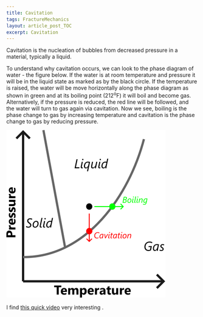 ```yaml
---
title: Cavitation
tags: FractureMechanics
layout: article_post_TOC
excerpt: Cavitation
---
```


Cavitation is the nucleation of bubbles from decreased pressure in a material, typically a liquid. 

To understand why cavitation occurs, we can look to the phase diagram of water - the figure below. If the water is at room temperature and pressure it will be in the liquid state as  marked as by the black circle. If the temperature is raised, the water will be move horizontally along the phase diagram as shown in green and at its boiling point (212<sup>o</sup>F) it will boil and become gas. Alternatively, if the pressure is reduced, the red line will be followed, and the water will turn to gas again via cavitation. Now we see, boiling is the phase change to gas by increasing temperature and cavitation is the phase change to gas by reducing pressure.   

<img src="\assets\images\2024-03-21-FM_Cavitation\PhaseDiagram.png" alt="Phase Diagram" style="zoom:100%; margin-left: auto; margin-right: auto;" />



I find [this quick video](https://www.youtube.com/watch?v=1DsidGXXW4A&ab_channel=Element18) very interesting .


